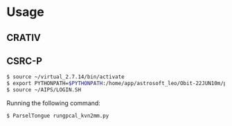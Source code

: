 # Usage

## CRATIV

## CSRC-P

```bash
$ source ~/virtual_2.7.14/bin/activate
$ export PYTHONPATH=$PYTHONPATH:/home/app/astrosoft_leo/Obit-22JUN10m/python/
$ source ~/AIPS/LOGIN.SH
```

Running the following command:

```bash
$ ParselTongue rungpcal_kvn2mm.py
```
